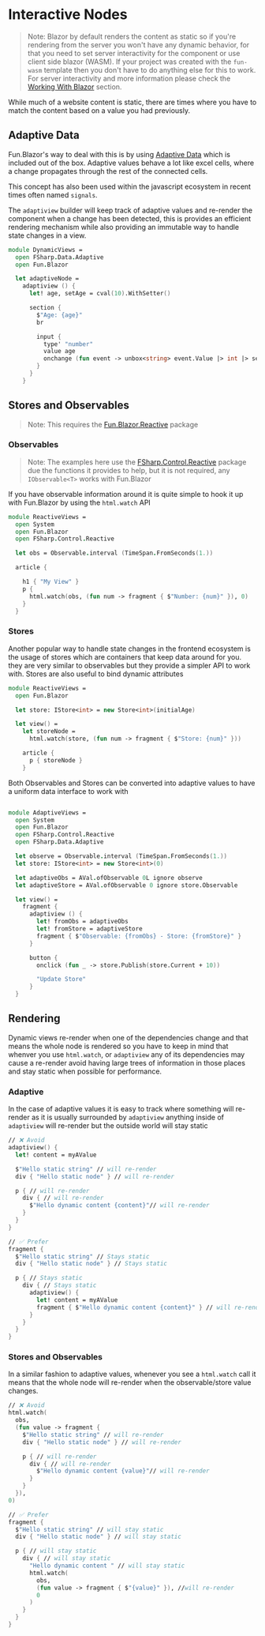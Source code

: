 # Interactive Nodes

> Note: Blazor by default renders the content as static so if you're rendering from the server you won't have any dynamic behavior, for that you need to set server interactivity for the component or use client side blazor (WASM).
> If your project was created with the `fun-wasm` template then you don't have to do anything else for this to work.
> For server interactivity and more information please check the [Working With Blazor] section.

While much of a website content is static, there are times where you have to match the content based on a value you had previously.

## Adaptive Data

Fun.Blazor's way to deal with this is by using [Adaptive Data] which is included out of the box. Adaptive values behave a lot like excel cells, where a change propagates through the rest of the connected cells.

This concept has also been used within the javascript ecosystem in recent times often named `signals`.

The `adaptiview` builder will keep track of adaptive values and re-render the component when a change has been detected, this is provides an efficient rendering mechanism while also providing an immutable way to handle state changes in a view.

```fsharp
module DynamicViews =
  open FSharp.Data.Adaptive
  open Fun.Blazor

  let adaptiveNode =
    adaptiview () {
      let! age, setAge = cval(10).WithSetter()

      section {
        $"Age: {age}"
        br

        input {
          type' "number"
          value age
          onchange (fun event -> unbox<string> event.Value |> int |> setAge)
        }
      }
    }
```

## Stores and Observables

> Note: This requires the [Fun.Blazor.Reactive] package

### Observables

> Note: The examples here use the [FSharp.Control.Reactive] package due the functions it provides to help, but it is not required, any `IObservable<T>` works with Fun.Blazor

If you have observable information around it is quite simple to hook it up with Fun.Blazor by using the `html.watch` API

```fsharp
module ReactiveViews =
  open System
  open Fun.Blazor
  open FSharp.Control.Reactive

  let obs = Observable.interval (TimeSpan.FromSeconds(1.))

  article {

    h1 { "My View" }
    p {
      html.watch(obs, (fun num -> fragment { $"Number: {num}" }), 0)
    }
  }
```

### Stores

Another popular way to handle state changes in the frontend ecosystem is the usage of stores which are containers that keep data around for you. they are very similar to observables but they provide a simpler API to work with. Stores are also useful to bind dynamic attributes

```fsharp
module ReactiveViews =
  open Fun.Blazor

  let store: IStore<int> = new Store<int>(initialAge)

  let view() =
    let storeNode =
      html.watch(store, (fun num -> fragment { $"Store: {num}" }))

    article {
      p { storeNode }
    }
```

Both Observables and Stores can be converted into adaptive values to have a uniform data interface to work with

```fsharp

module AdaptiveViews =
  open System
  open Fun.Blazor
  open FSharp.Control.Reactive
  open FSharp.Data.Adaptive

  let observe = Observable.interval (TimeSpan.FromSeconds(1.))
  let store: IStore<int> = new Store<int>(0)

  let adaptiveObs = AVal.ofObservable 0L ignore observe
  let adaptiveStore = AVal.ofObservable 0 ignore store.Observable

  let view() =
    fragment {
      adaptiview () {
        let! fromObs = adaptiveObs
        let! fromStore = adaptiveStore
        fragment { $"Observable: {fromObs} - Store: {fromStore}" }
      }

      button {
        onclick (fun _ -> store.Publish(store.Current + 10))

        "Update Store"
      }
  }
```

## Rendering

Dynamic views re-render when one of the dependencies change and that means the whole node is rendered so you have to keep in mind that whenver you use `html.watch`, or `adaptiview` any of its dependencies may cause a re-render avoid having large trees of information in those places and stay static when possible for performance.

### Adaptive

In the case of adaptive values it is easy to track where something will re-render as it is usually surrounded by `adaptiview` anything inside of `adaptiview` will re-render but the outside world will stay static

```fsharp
// ❌ Avoid
adaptiview() {
  let! content = myAValue

  $"Hello static string" // will re-render
  div { "Hello static node" } // will re-render

  p { // will re-render
    div { // will re-render
      $"Hello dynamic content {content}"// will re-render
    }
  }
}
```

```fsharp
// ✅ Prefer
fragment {
  $"Hello static string" // Stays static
  div { "Hello static node" } // Stays static

  p { // Stays static
    div { // Stays static
      adaptiview() {
        let! content = myAValue
        fragment { $"Hello dynamic content {content}" } // will re-render
      }
    }
  }
}
```

### Stores and Observables

In a similar fashion to adaptive values, whenever you see a `html.watch` call it means that the whole node will re-render when the observable/store value changes.

```fsharp
// ❌ Avoid
html.watch(
  obs,
  (fun value -> fragment {
    $"Hello static string" // will re-render
    div { "Hello static node" } // will re-render

    p { // will re-render
      div { // will re-render
        $"Hello dynamic content {value}"// will re-render
      }
    }
  }),
0)
```

```fsharp
// ✅ Prefer
fragment {
  $"Hello static string" // will stay static
  div { "Hello static node" } // will stay static

  p { // will stay static
    div { // will stay static
      "Hello dynamic content " // will stay static
      html.watch(
        obs,
        (fun value -> fragment { $"{value}" }), //will re-render
        0
      )
    }
  }
}
```

[Adaptive Data]: https://github.com/fsprojects/FSharp.Data.Adaptive
[Working With Blazor]: ./Advanced-features/Working-With-Blazor
[Fun.Blazor.Reactive]: https://github.com/slaveOftime/Fun.Blazor
[FSharp.Control.Reactive]: http://fsprojects.github.io/FSharp.Control.Reactive/index.html
